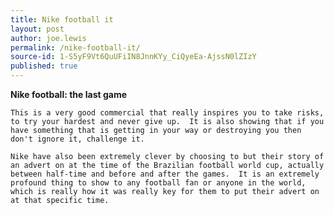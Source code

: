```yaml
---
title: Nike football it
layout: post
author: joe.lewis
permalink: /nike-football-it/
source-id: 1-S5yF9Vt6QuUFiIN8JnnKYy_CiQyeEa-AjssN0lZIzY
published: true
---
```

**Nike football: the last game**

	This is a very good commercial that really inspires you to take risks, to try your hardest and never give up.  It is also showing that if you have something that is getting in your way or destroying you then don't ignore it, challenge it.

	Nike have also been extremely clever by choosing to but their story of an advert on at the time of the Brazilian football world cup, actually between half-time and before and after the games.  It is an extremely profound thing to show to any football fan or anyone in the world, which is really how it was really key for them to put their advert on at that specific time.

